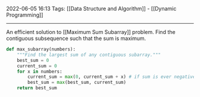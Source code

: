 2022-06-05 16:13
Tags: [[Data Structure and Algorithm]] - [[Dynamic Programming]]  
- - - - - - - - - - - - - - - - - - - - - - - - - - - - -   

An efficient solution to [[Maximum Sum Subarray]] problem. Find the contiguous subsequence such that the sum is maximum.

``` Python
def max_subarray(numbers):
    """Find the largest sum of any contiguous subarray."""
    best_sum = 0
    current_sum = 0
    for x in numbers:
        current_sum = max(0, current_sum + x) # if sum is ever negative, restart
        best_sum = max(best_sum, current_sum)
    return best_sum
```